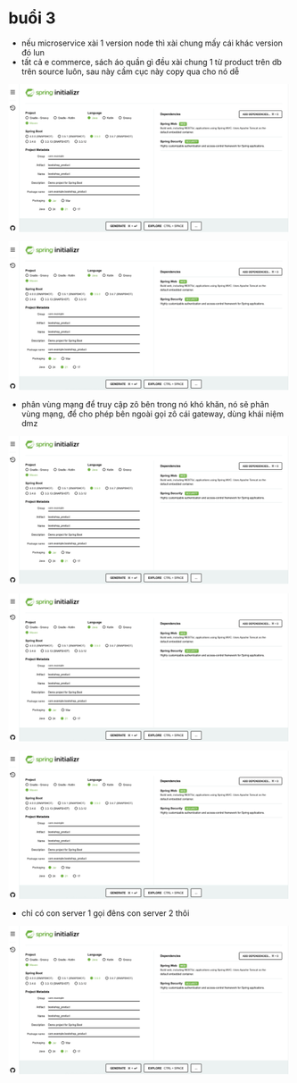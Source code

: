 # buổi 3
- nếu microservice xài 1 version node thì xài chung mấy cái khác version đó lun
- tất cả e commerce, sách áo quần gì đều xài chung 1 từ product trên db trên source luôn, sau này cầm cục này copy qua cho nó dễ


![alt text](image.png)

![alt text](image-1.png)

- phân vùng mạng để truy cập zô bên trong nó khó khăn, nó sẽ phân vùng mạng, để cho phép bên ngoài gọi zô cái gateway, dùng khái niệm dmz

![alt text](image-2.png)

![alt text](image-3.png)

![alt text](image-4.png)

- chỉ có con server 1 gọi đêns con server 2 thôi

![alt text](image-5.png)

